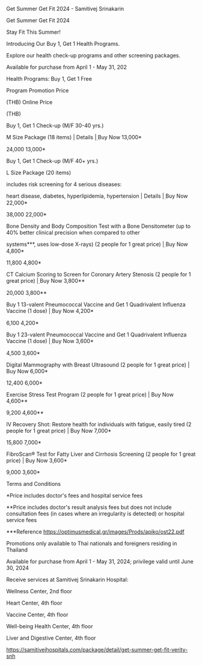 Get Summer Get Fit 2024 - Samitivej Srinakarin

Get Summer Get Fit 2024

Stay Fit This Summer!

Introducing Our Buy 1, Get 1 Health Programs.

Explore our health check-up programs and other screening packages.

Available for purchase from April 1 - May 31, 202

Health Programs: Buy 1, Get 1 Free

Program Promotion Price

(THB) Online Price

(THB)

Buy 1, Get 1 Check-up (M/F 30-40 yrs.)

M Size Package (18 items) \| Details \| ฺBuy Now 13,000\*

24,000 13,000\*

Buy 1, Get 1 Check-up (M/F 40+ yrs.)

L Size Package (20 items)

includes risk screening for 4 serious diseases:

heart disease, diabetes, hyperlipidemia, hypertension \| Details \| ฺBuy
Now 22,000\*

38,000 22,000\*

Bone Density and Body Composition Test with a Bone Densitometer (up to
40% better clinical precision when compared to other

systems\*\*\*, uses low-dose X-rays) (2 people for 1 great price) \|
ฺBuy Now 4,800\*

11,800 4,800\*

CT Calcium Scoring to Screen for Coronary Artery Stenosis (2 people for
1 great price) \| ฺBuy Now 3,800\*\*

20,000 3,800\*\*

Buy 1 13-valent Pneumococcal Vaccine and Get 1 Quadrivalent Influenza
Vaccine (1 dose) \| ฺBuy Now 4,200\*

6,100 4,200\*

Buy 1 23-valent Pneumococcal Vaccine and Get 1 Quadrivalent Influenza
Vaccine (1 dose) \| ฺBuy Now 3,600\*

4,500 3,600\*

Digital Mammography with Breast Ultrasound (2 people for 1 great price)
\| Buy Now 6,000\*

12,400 6,000\*

Exercise Stress Test Program (2 people for 1 great price) \| Buy Now
4,600\*\*

9,200 4,600\*\*

IV Recovery Shot: Restore health for individuals with fatigue, easily
tired (2 people for 1 great price) \| Buy Now 7,000\*

15,800 7,000\*

FibroScan® Test for Fatty Liver and Cirrhosis Screening (2 people for 1
great price) \| Buy Now 3,600\*

9,000 3,600\*

Terms and Conditions

\*Price includes doctor's fees and hospital service fees

\*\*Price includes doctor\'s result analysis fees but does not include
consultation fees (in cases where an irregularity is detected) or
hospital service fees

\*\*\*Reference https://optimusmedical.gr/images/Prods/apiko/ost22.pdf

Promotions only available to Thai nationals and foreigners residing in
Thailand

Available for purchase from April 1 - May 31, 2024; privilege valid
until June 30, 2024

Receive services at Samitivej Srinakarin Hospital:

Wellness Center, 2nd floor

Heart Center, 4th floor

Vaccine Center, 4th floor

Well-being Health Center, 4th floor

Liver and Digestive Center, 4th floor

<https://samitivejhospitals.com/package/detail/get-summer-get-fit-verity-snh>
